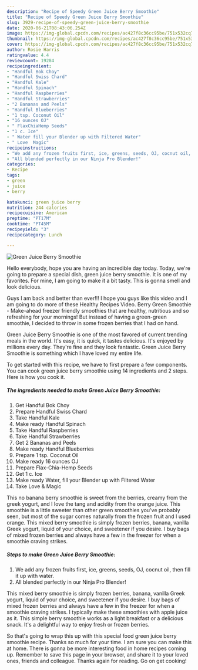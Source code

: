 ```yaml
---
description: "Recipe of Speedy Green Juice Berry Smoothie"
title: "Recipe of Speedy Green Juice Berry Smoothie"
slug: 3929-recipe-of-speedy-green-juice-berry-smoothie
date: 2020-06-21T08:43:06.254Z
image: https://img-global.cpcdn.com/recipes/ac427f8c36cc95be/751x532cq70/green-juice-berry-smoothie-recipe-main-photo.jpg
thumbnail: https://img-global.cpcdn.com/recipes/ac427f8c36cc95be/751x532cq70/green-juice-berry-smoothie-recipe-main-photo.jpg
cover: https://img-global.cpcdn.com/recipes/ac427f8c36cc95be/751x532cq70/green-juice-berry-smoothie-recipe-main-photo.jpg
author: Rosie Harris
ratingvalue: 4.4
reviewcount: 19284
recipeingredient:
- "Handful Bok Choy"
- "Handful Swiss Chard"
- "Handful Kale"
- "Handful Spinach"
- "Handful Raspberries"
- "Handful Strawberries"
- "2 Bananas and Peels"
- "Handful Blueberries"
- "1 tsp. Coconut Oil"
- "16 ounces OJ"
- " FlaxChiaHemp Seeds"
- "1 c. Ice"
- " Water fill your Blender up with Filtered Water"
- " Love  Magic"
recipeinstructions:
- "We add any frozen fruits first, ice, greens, seeds, OJ, cocnut oil, then fill it up with water."
- "All blended perfectly in our Ninja Pro Blender!"
categories:
- Recipe
tags:
- green
- juice
- berry

katakunci: green juice berry 
nutrition: 244 calories
recipecuisine: American
preptime: "PT17M"
cooktime: "PT45M"
recipeyield: "3"
recipecategory: Lunch

---
```



![Green Juice Berry Smoothie](https://img-global.cpcdn.com/recipes/ac427f8c36cc95be/751x532cq70/green-juice-berry-smoothie-recipe-main-photo.jpg)

Hello everybody, hope you are having an incredible day today. Today, we're going to prepare a special dish, green juice berry smoothie. It is one of my favorites. For mine, I am going to make it a bit tasty. This is gonna smell and look delicious.

Guys I am back and better than ever!!! I hope you guys like this video and I am going to do more of these Healthy Recipes Video. Berry Green Smoothie - Make-ahead freezer friendly smoothies that are healthy, nutritious and so refreshing for your mornings! But instead of having a green-green smoothie, I decided to throw in some frozen berries that I had on hand.

Green Juice Berry Smoothie is one of the most favored of current trending meals in the world. It's easy, it is quick, it tastes delicious. It's enjoyed by millions every day. They're fine and they look fantastic. Green Juice Berry Smoothie is something which I have loved my entire life.


To get started with this recipe, we have to first prepare a few components. You can cook green juice berry smoothie using 14 ingredients and 2 steps. Here is how you cook it.

<!--inarticleads1-->

##### The ingredients needed to make Green Juice Berry Smoothie:

1. Get Handful Bok Choy
1. Prepare Handful Swiss Chard
1. Take Handful Kale
1. Make ready Handful Spinach
1. Take Handful Raspberries
1. Take Handful Strawberries
1. Get 2 Bananas and Peels
1. Make ready Handful Blueberries
1. Prepare 1 tsp. Coconut Oil
1. Make ready 16 ounces OJ
1. Prepare  Flax-Chia-Hemp Seeds
1. Get 1 c. Ice
1. Make ready  Water, fill your Blender up with Filtered Water
1. Take  Love &amp; Magic


This no banana berry smoothie is sweet from the berries, creamy from the greek yogurt, and I love the tang and acidity from the orange juice. This smoothie is a little sweeter than other green smoothies you&#39;ve probably seen, but most of the sugar comes naturally from the frozen fruit and I used orange. This mixed berry smoothie is simply frozen berries, banana, vanilla Greek yogurt, liquid of your choice, and sweetener if you desire. I buy bags of mixed frozen berries and always have a few in the freezer for when a smoothie craving strikes. 

<!--inarticleads2-->

##### Steps to make Green Juice Berry Smoothie:

1. We add any frozen fruits first, ice, greens, seeds, OJ, cocnut oil, then fill it up with water.
1. All blended perfectly in our Ninja Pro Blender!


This mixed berry smoothie is simply frozen berries, banana, vanilla Greek yogurt, liquid of your choice, and sweetener if you desire. I buy bags of mixed frozen berries and always have a few in the freezer for when a smoothie craving strikes. I typically make these smoothies with apple juice as it. This simple berry smoothie works as a light breakfast or a delicious snack. It&#39;s a delightful way to enjoy fresh or frozen berries. 

So that's going to wrap this up with this special food green juice berry smoothie recipe. Thanks so much for your time. I am sure you can make this at home. There is gonna be more interesting food in home recipes coming up. Remember to save this page in your browser, and share it to your loved ones, friends and colleague. Thanks again for reading. Go on get cooking!
